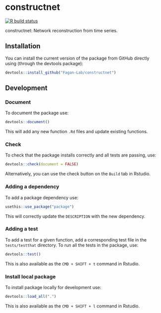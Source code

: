 # constructnet

<!-- badges: start -->

[![R build status](https://github.com/travisbyrum/constructnet/workflows/R-CMD-check/badge.svg)](https://github.com/travisbyrum/constructnet/actions)

<!-- badges: end -->

constructnet: Network reconstruction from time series.

## Installation

You can install the current version of the package from GitHub directly using (through the devtools package):

```r
devtools::install_github("Fagan-Lab/constructnet")
```

## Development

### Document

To document the package use:

```r
devtools::document()
```

This will add any new function `.Rd` files and update existing functions.

### Check

To check that the package installs correctly and all tests are passing, use:

```r
devtools::check(document = FALSE)
```

Alternatively, you can use the check button on the `Build` tab in Rstudio.

### Adding a dependency

To add a package dependency use:

```r
usethis::use_package("package")
```

This will correctly update the `DESCRIPTION` with the new dependency.

### Adding a test

To add a test for a given function, add a corresponding test file in the `tests/testthat` directory. To run all the tests in the package, use:

```r
devtools::test()
```

This is also available as the `CMD + SHIFT + t` command in Rstudio.

### Install local package

To install package locally for development use:

```r
devtools::load_all(".")
```

This is also available as the `CMD + SHIFT + l` command in Rstudio.
